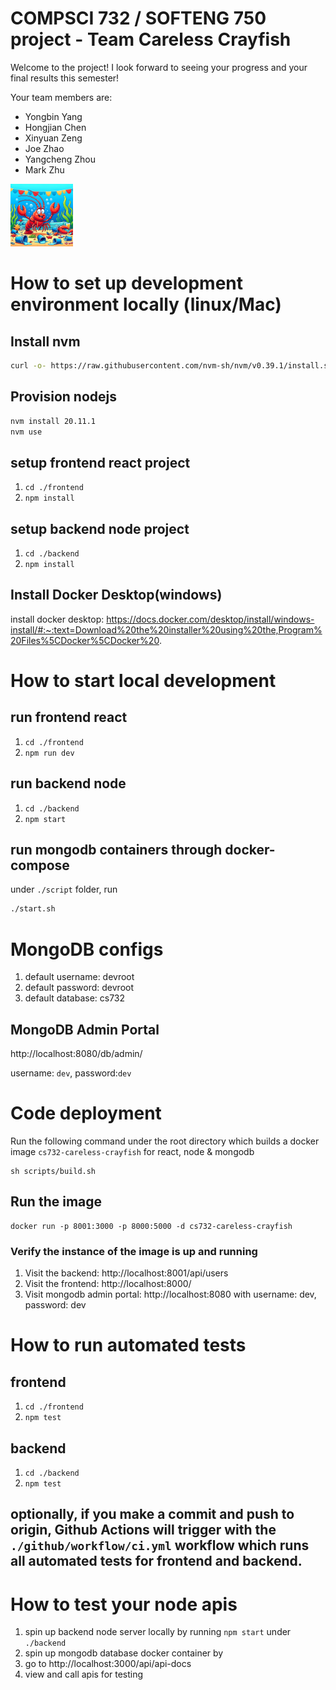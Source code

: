 # COMPSCI 732 / SOFTENG 750 project - Team Careless Crayfish

Welcome to the project! I look forward to seeing your progress and your final results this semester!

Your team members are:

- Yongbin Yang
- Hongjian Chen
- Xinyuan Zeng
- Joe Zhao
- Yangcheng Zhou
- Mark Zhu

<img src="./group-image/Careless%20Crayfish.webp" alt="Careless Crayfish" width="100px" height="100px">

# How to set up development environment locally (linux/Mac)

## Install nvm

```bash
curl -o- https://raw.githubusercontent.com/nvm-sh/nvm/v0.39.1/install.sh | bash
```

## Provision nodejs

```bash
nvm install 20.11.1
nvm use
```

## setup frontend react project

1. `cd ./frontend`
2. `npm install`

## setup backend node project

1. `cd ./backend`
2. `npm install`

## Install Docker Desktop(windows)

install docker desktop: https://docs.docker.com/desktop/install/windows-install/#:~:text=Download%20the%20installer%20using%20the,Program%20Files%5CDocker%5CDocker%20.

# How to start local development

## run frontend react

1. `cd ./frontend`
2. `npm run dev`

## run backend node

1. `cd ./backend`
2. `npm start`

## run mongodb containers through docker-compose

under `./script` folder, run

```bash
./start.sh
```

# MongoDB configs

1. default username: devroot
1. default password: devroot
1. default database: cs732

## MongoDB Admin Portal

http://localhost:8080/db/admin/

username: `dev`, password:`dev`

# Code deployment

Run the following command under the root directory which builds a docker image `cs732-careless-crayfish` for react, node & mongodb

```
sh scripts/build.sh
```

## Run the image

```
docker run -p 8001:3000 -p 8000:5000 -d cs732-careless-crayfish
```

### Verify the instance of the image is up and running

1. Visit the backend: http://localhost:8001/api/users
2. Visit the frontend: http://localhost:8000/
3. Visit mongodb admin portal: http://localhost:8080 with username: dev, password: dev

# How to run automated tests

## frontend

1. `cd ./frontend`
2. `npm test`

## backend

1. `cd ./backend`
2. `npm test`

## optionally, if you make a commit and push to origin, Github Actions will trigger with the `./github/workflow/ci.yml` workflow which runs all automated tests for frontend and backend.

# How to test your node apis

1. spin up backend node server locally by running `npm start` under `./backend`
2. spin up mongodb database docker container by
3. go to http://localhost:3000/api/api-docs
4. view and call apis for testing
